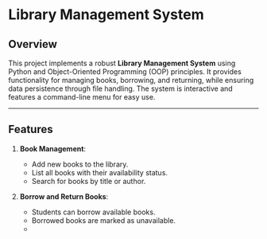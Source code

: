 # Library Management System

## Overview
This project implements a robust **Library Management System** using Python and Object-Oriented Programming (OOP) principles. It provides functionality for managing books, borrowing, and returning, while ensuring data persistence through file handling. The system is interactive and features a command-line menu for easy use.

---

## Features
1. **Book Management**:
   - Add new books to the library.
   - List all books with their availability status.
   - Search for books by title or author.

2. **Borrow and Return Books**:
   - Students can borrow available books.
   - Borrowed books are marked as unavailable.
   -
